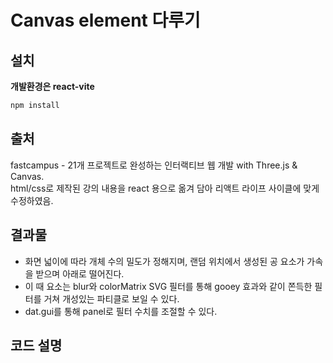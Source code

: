 # Canvas element 다루기

## 설치 ##
**개발환경은 react-vite**
```bash
npm install
```
## 출처
fastcampus - 21개 프로젝트로 완성하는 인터랙티브 웹 개발 with Three.js & Canvas. <br/>
html/css로 제작된 강의 내용을 react 용으로 옮겨 담아 리액트 라이프 사이클에 맞게 수정하였음.<br/>
## 결과물


- 화면 넓이에 따라 개체 수의 밀도가 정해지며, 랜덤 위치에서 생성된 공 요소가 가속을 받으며 아래로 떨어진다.<br/>
- 이 때 요소는 blur와 colorMatrix SVG 필터를 통해 gooey 효과와 같이 쫀득한 필터를 거쳐 개성있는 파티클로 보일 수 있다.<br/>
- dat.gui를 통해 panel로 필터 수치를 조절할 수 있다.<br/>
## 코드 설명




